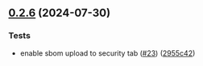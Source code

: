 ## [0.2.6](https://github.com/kuchtek/budget-bot/compare/v0.2.5...v0.2.6) (2024-07-30)


### Tests

* enable sbom upload to security tab ([#23](https://github.com/kuchtek/budget-bot/issues/23)) ([2955c42](https://github.com/kuchtek/budget-bot/commit/2955c42653be05c71c1bebe8f9948592cb8df430))
